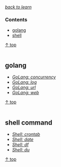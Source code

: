 [*back to learn*](https://github.com/malw2020/learn#contents)<br>

### Contents

- [golang](#golang)
- [shell](#shell-command)

[↑ top](#contents)
<br><br>

##  golang

- [*GoLang: concurrency*](https://github.com/malw2020/learn/tree/master/doc/golang/concurrency)
- [*GoLang: log*](https://github.com/malw2020/learn/tree/master/doc/golang/log)
- [*GoLang: url*](https://github.com/malw2020/learn/tree/master/doc/golang/url)
- [*GoLang: web*](https://github.com/malw2020/learn/tree/master/doc/golang/web)



[↑ top](#contents)
<br><br>


##  shell command

- [*Shell: crontab*](https://github.com/malw2020/learn/tree/master/doc/shell/crontab)
- [*Shell: date*](https://github.com/malw2020/learn/tree/master/doc/shell/date)
- [*Shell: df*](https://github.com/malw2020/learn/tree/master/doc/shell/df)
- [*Shell: du*](https://github.com/malw2020/learn/tree/master/doc/shell/du)


[↑ top](#contents)
<br><br>


